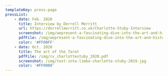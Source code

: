 ```yaml
---
templateKey: press-page
pressList:
    - date: Feb. 2020
      title: Interview by Dorrell Merritt
      url: https://dorrellmerritt.co.uk/Charlotte-Stuby-Interview
      screenshot: /img/wepresent-a-fascinating-dive-into-the-art-and-history-of-tarot.png
      pdfFile: /img/wepresent-a-fascinating-dive-into-the-art-and-history-of-tarot.png
      color: '#FF00FF'
    - date: Oct. 2020
      title: The art of the Tarot
      pdfFile: /img/cv_charlottestuby_2020.pdf
      screenshot: /img/text-into-limbo-charlotte-stuby-2019.jpg
      color: '#FF0000'
---
```

